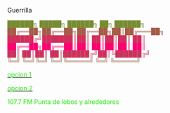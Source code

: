 Guerrilla
<div><font color="#1ee907"></font></div><div><font color="#4bba1c"></font></div><div><font color="#778c31">  ██████╗  █████╗ ██████╗ ██╗ ██████╗ </font></div><div><font color="#a45d46">██╔══██╗██╔══██╗██╔══██╗██║██╔═══██╗</font></div><div><font color="#d02f5b">██████╔╝███████║██║  ██║██║██║   ██║</font></div><div><font color="#fd0070">██╔══██╗██╔══██║██║  ██║██║██║   ██║</font></div><div><font color="#ca335d">██║  ██║██║  ██║██████╔╝██║╚██████╔╝</font></div><div><font color="#98664b">╚═╝  ╚═╝╚═╝  ╚═╝╚═════╝ ╚═╝ ╚═════╝ </font></div><div><font color="#659938">                                    </font></div><div><font color="#33cc26"></font></div><div><font color="#00ff13"></font></div>
                                                                                                        
                                             	  
<p>
<p>
<a href="http://giss.tv:8001/guerrillaradio.ogg"><div><font color="#1ee907">opcion 1</font></div></a>
<p>
<a href="https://guerrillaradio.github.io/prendelaradio/"><div><font color="#1ee907">opcion 2</font></div></a>
<p>
<p>
<div><font color="#1ee907">107.7 FM Punta de lobos y alrededores</font></div>
 
